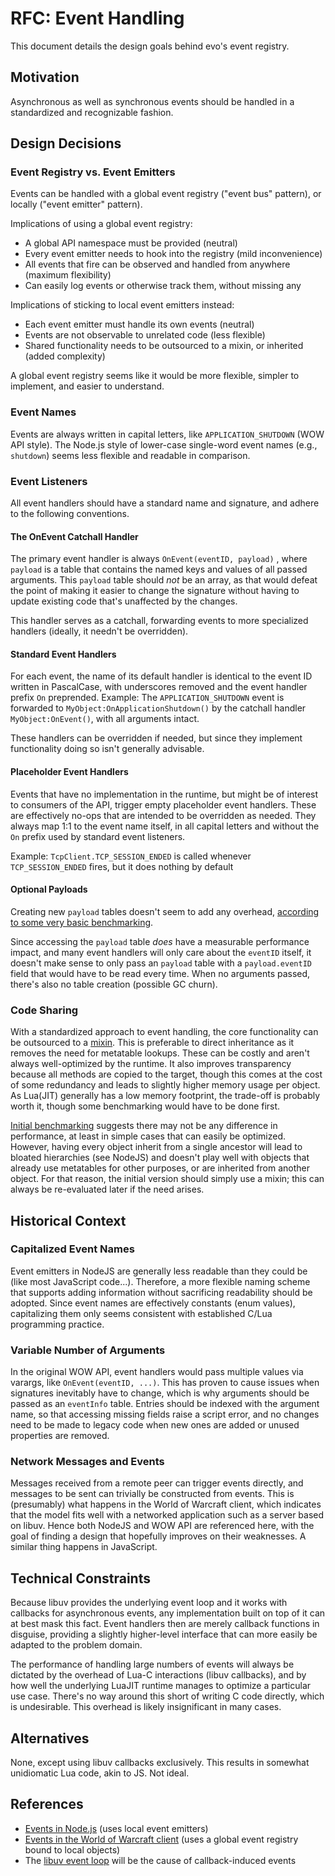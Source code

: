 # RFC: Event Handling

This document details the design goals behind evo's event registry.

## Motivation

Asynchronous as well as synchronous events should be handled in a standardized and recognizable fashion.

## Design Decisions

### Event Registry vs. Event Emitters

Events can be handled with a global event registry ("event bus" pattern), or locally ("event emitter" pattern).

Implications of using a global event registry:

* A global API namespace must be provided (neutral)
* Every event emitter needs to hook into the registry (mild inconvenience)
* All events that fire can be observed and handled from anywhere (maximum flexibility)
* Can easily log events or otherwise track them, without missing any

Implications of sticking to local event emitters instead:

* Each event emitter must handle its own events (neutral)
* Events are not observable to unrelated code (less flexible)
* Shared functionality needs to be outsourced to a mixin, or inherited (added complexity)

A global event registry seems like it would be more flexible, simpler to implement, and easier to understand.

### Event Names

Events are always written in capital letters, like ``APPLICATION_SHUTDOWN`` (WOW API style). The Node.js style of lower-case single-word event names (e.g.,  ``shutdown``) seems less flexible and readable in comparison.

### Event Listeners

All event handlers should have a standard name and signature, and adhere to the following conventions.

#### The OnEvent Catchall Handler

The primary event handler is always ``OnEvent(eventID, payload)`` , where ``payload`` is a table that contains the named keys and values of all passed arguments. This ``payload`` table should *not* be an array, as that would defeat the point of making it easier to change the signature without having to update existing code that's unaffected by the changes.

This handler serves as a catchall, forwarding events to more specialized handlers (ideally, it needn't be overridden).

#### Standard Event Handlers

For each event, the name of its default handler is identical to the event ID written in PascalCase, with underscores removed and the event handler prefix ``On`` preprended. Example: The ``APPLICATION_SHUTDOWN`` event is forwarded to  ``MyObject:OnApplicationShutdown()`` by the catchall handler ``MyObject:OnEvent()``, with all arguments intact.

These handlers can be overridden if needed, but since they implement functionality doing so isn't generally advisable.

#### Placeholder Event Handlers

Events that have no implementation in the runtime, but might be of interest to consumers of the API, trigger empty placeholder event handlers. These are effectively no-ops that are intended to be overridden as needed. They always map 1:1 to the event name itself, in all capital letters and without the ``On`` prefix used by standard event listeners.

Example: ``TcpClient.TCP_SESSION_ENDED``  is called whenever ``TCP_SESSION_ENDED`` fires, but it does nothing by default

#### Optional Payloads

Creating new ``payload`` tables doesn't seem to add any overhead, [according to some very basic benchmarking](https://gist.github.com/Duckwhale/5685a0abe2930d563b4bc931a543b536).

Since accessing the ``payload`` table *does* have a measurable performance impact, and many event handlers will only care about the ``eventID`` itself, it doesn't make sense to only pass an ``payload`` table with a ``payload.eventID`` field that would have to be read every time. When no arguments passed, there's also no table creation (possible GC churn).

### Code Sharing

With a standardized approach to event handling, the core functionality can be outsourced to a [mixin](https://en.wikipedia.org/wiki/Mixin). This is preferable to direct inheritance as it removes the need for metatable lookups. These can be costly and aren't always well-optimized by the runtime. It also improves transparency because all methods are copied to the target, though this comes at the cost of some redundancy and leads to slightly higher memory usage per object. As Lua(JIT) generally has a low memory footprint, the trade-off is probably worth it, though some benchmarking would have to be done first.

[Initial benchmarking](https://gist.github.com/Duckwhale/d3116b5c92f44c82b48ad3f2955b277b) suggests there may not be any difference in performance, at least in simple cases that can easily be optimized. However, having every object inherit from a single ancestor will lead to bloated hierarchies (see NodeJS) and doesn't play well with objects that already use metatables for other purposes, or are inherited from another object. For that reason, the initial version should simply use a mixin; this can always be re-evaluated later if the need arises.

## Historical Context

### Capitalized Event Names

Event emitters in NodeJS are generally less readable than they could be (like most JavaScript code...). Therefore, a more flexible naming scheme that supports adding information without sacrificing readability should be adopted. Since event names are effectively constants (enum values), capitalizing them only seems consistent with established C/Lua programming practice.

### Variable Number of Arguments

In the original WOW API, event handlers would pass multiple values via varargs, like ``OnEvent(eventID, ...)``. This has proven to cause issues when signatures inevitably have to change, which is why arguments should be passed as an ``eventInfo`` table. Entries should be indexed with the argument name, so that accessing missing fields raise a script error, and no changes need to be made to legacy code when new ones are added or unused properties are removed.

### Network Messages and Events

Messages received from a remote peer can trigger events directly, and messages to be sent can trivially be constructed from events. This is (presumably) what happens in the World of Warcraft client, which indicates that the model fits well with a networked application such as a server based on libuv. Hence both NodeJS and WOW API are referenced here, with the goal of finding a design that hopefully improves on their weaknesses. A similar thing happens in JavaScript.

## Technical Constraints

Because libuv provides the underlying event loop and it works with callbacks for asynchronous events, any implementation built on top of it can at best mask this fact. Event handlers then are merely callback functions in disguise, providing a slightly higher-level interface that can more easily be adapted to the problem domain.

The performance of handling large numbers of events will always be dictated by the overhead of Lua-C interactions (libuv callbacks), and by how well the underlying LuaJIT runtime manages to optimize a particular use case. There's no way around this short of writing C code directly, which is undesirable. This overhead is likely insignificant in many cases.

## Alternatives

None, except using libuv callbacks exclusively. This results in somewhat unidiomatic Lua code, akin to JS. Not ideal.

## References

* [Events in Node.js](https://nodejs.org/api/events.html) (uses local event emitters)
* [Events in the World of Warcraft client](https://wowpedia.fandom.com/wiki/Events) (uses a global event registry bound to local objects)
* The [libuv event loop](http://docs.libuv.org/en/v1.x/design.html) will be the cause of callback-induced events
